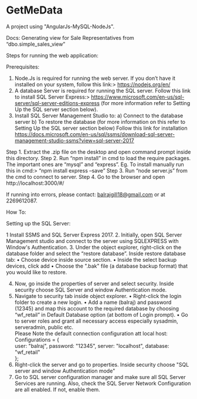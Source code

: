 # GetMeData
A project using "AngularJs-MySQL-NodeJs". 


Docs: Generating view for Sale Representatives from “dbo.simple_sales_view”

Steps for running the web application:

Prerequisites:

1. Node.Js is required for running the web server. If you don’t have it installed on your system, follow this link:>  https://nodejs.org/en/
2. A database Server is required for running the SQL server. Follow this link to install SQL Server Express:>  https://www.microsoft.com/en-us/sql-server/sql-server-editions-express (for more information refer to Setting Up the SQL server section below).
3. Install SQL Server Management Studio to:
	a) Connect to the database server
	b) To restore the database (for more information on this refer to Setting Up the SQL server section below)
Follow this link for installation https://docs.microsoft.com/en-us/sql/ssms/download-sql-server-management-studio-ssms?view=sql-server-2017


Step 1.  Extract the .zip file on the desktop and open command prompt inside this directory.
Step 2.  Run “npm install” in cmd to load the require packages. The important ones are “mysql” and “express”.  Eg. To install manually run this in cmd:> “npm install express –save” 
Step 3.  Run “node server.js” from the cmd to connect to server.
Step 4.  Go to the browser and open http://localhost:3000/#/  		

If running into errors, please contact: balrajgill18@gmail.com or at 2269612087.


How To: 

Setting up the SQL Server:

1 Install SSMS and SQL Server Express 2017.
2. Initially, open SQL Server Management studio and connect to the server using SQLEXPRESS with Window's Authentication.
3. Under the object explorer, right-click on the database folder and select the “restore database”.
    Inside restore database tab: 
•	Choose device inside source section. 
•	Inside the select backup devices, click add
•	Choose the ".bak" file (a database backup format) that you would like to restore.

4. Now, go inside the properties of server and select security. Inside security choose SQL Server and window Authentication mode. 
5. Navigate to security tab inside object explorer. 
•	Right-click the login folder to create a new login. 
•	Add a name (balraj) and password (12345) and map this account to the required database by choosing “wf_retail” in Default Database option (at bottom of Login prompt). 
•	Go to server roles and grant all necessary access especially sysadmin, serveradmin, public etc.  
Please Note the default connection configuration att local host:
Configurations = {   
        user: "balraj",
        password: "12345",
        server: "localhost",
        database: "wf_retail"      
 };
5. Right-click the server and go to properties. Inside security choose "SQL server and window Authentication mode"
6. Go to SQL server configuration manager and make sure all SQL Server Services are running. Also, check the SQL Server Network Configuration are all enabled. If not, enable them.

